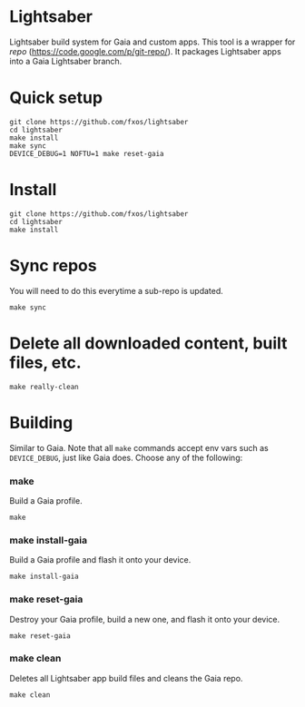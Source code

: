 # Lightsaber
Lightsaber build system for Gaia and custom apps. This tool is a wrapper for *repo*
(https://code.google.com/p/git-repo/). It packages Lightsaber apps into a Gaia Lightsaber branch.

# Quick setup
```
git clone https://github.com/fxos/lightsaber
cd lightsaber
make install
make sync
DEVICE_DEBUG=1 NOFTU=1 make reset-gaia
```

# Install
```
git clone https://github.com/fxos/lightsaber
cd lightsaber
make install
```

# Sync repos
You will need to do this everytime a sub-repo is updated.
```
make sync
```

# Delete all downloaded content, built files, etc.
```
make really-clean
```

# Building
Similar to Gaia. Note that all ```make``` commands accept env vars such as ```DEVICE_DEBUG```, just like Gaia does.
Choose any of the following:

### make
Build a Gaia profile.
```
make
```

### make install-gaia
Build a Gaia profile and flash it onto your device.
```
make install-gaia
```

### make reset-gaia
Destroy your Gaia profile, build a new one, and flash it onto your device.
```
make reset-gaia
```

### make clean
Deletes all Lightsaber app build files and cleans the Gaia repo.
```
make clean
```
